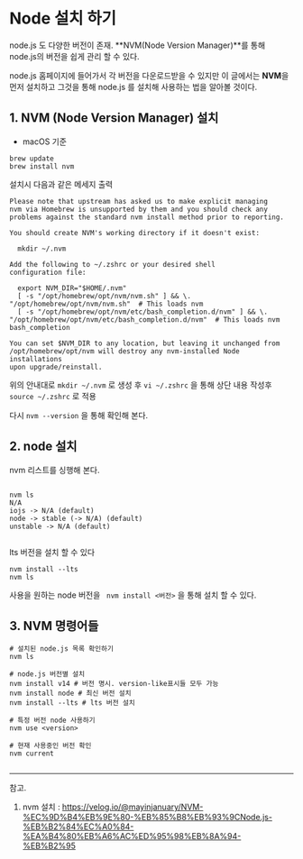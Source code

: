 # Node 설치 하기

node.js 도 다양한 버전이 존재.
**NVM(Node Version Manager)**를 통해 node.js의 버전을 쉽게 관리 할 수 있다.

node.js 홈페이지에 들어가서 각 버전을 다운로드받을 수 있지만 이 글에서는 **NVM**을 먼저 설치하고 그것을 통해 node.js 를 설치해 사용하는 법을 알아볼 것이다.

## 1. NVM (Node Version Manager) 설치

- macOS 기준
``` shell 
brew update
brew install nvm
```

설치시 다음과 같은 메세지 출력

```shell
Please note that upstream has asked us to make explicit managing
nvm via Homebrew is unsupported by them and you should check any
problems against the standard nvm install method prior to reporting.

You should create NVM's working directory if it doesn't exist:

  mkdir ~/.nvm

Add the following to ~/.zshrc or your desired shell
configuration file:

  export NVM_DIR="$HOME/.nvm"
  [ -s "/opt/homebrew/opt/nvm/nvm.sh" ] && \. "/opt/homebrew/opt/nvm/nvm.sh"  # This loads nvm
  [ -s "/opt/homebrew/opt/nvm/etc/bash_completion.d/nvm" ] && \. "/opt/homebrew/opt/nvm/etc/bash_completion.d/nvm"  # This loads nvm bash_completion

You can set $NVM_DIR to any location, but leaving it unchanged from
/opt/homebrew/opt/nvm will destroy any nvm-installed Node installations
upon upgrade/reinstall.
```

위의 안내대로 ```mkdir ~/.nvm``` 로 생성 후 ```vi ~/.zshrc``` 을 통해 상단 내용 작성후
```source ~/.zshrc``` 로 적용


다시 ```nvm --version``` 을 통해 확인해 본다.

## 2. node 설치

nvm 리스트를 싱행해 본다.

```shell

nvm ls                                                                               				N/A
iojs -> N/A (default)
node -> stable (-> N/A) (default)
unstable -> N/A (default)


```

lts 버전을 설치 할 수 있다

``` shell
nvm install --lts
nvm ls
```
사용을 원하는 node 버전을 ``` nvm install <버전>``` 을 통해 설치 할 수 있다.

## 3. NVM 명령어들
``` shell
# 설치된 node.js 목록 확인하기
nvm ls

# node.js 버전별 설치
nvm install v14 # 버전 명시. version-like표시들 모두 가능
nvm install node # 최신 버전 설치
nvm install --lts # lts 버전 설치

# 특정 버전 node 사용하기
nvm use <version>

# 현재 사용중인 버전 확인
nvm current
 
```


----

참고.

1. nvm 설치 : https://velog.io/@mayinjanuary/NVM-%EC%9D%B4%EB%9E%80-%EB%85%B8%EB%93%9CNode.js-%EB%B2%84%EC%A0%84-%EA%B4%80%EB%A6%AC%ED%95%98%EB%8A%94-%EB%B2%95
